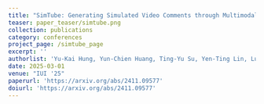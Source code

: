 ```yaml
---
title: "SimTube: Generating Simulated Video Comments through Multimodal AI and User Personas"
teaser: paper_teaser/simtube.png
collection: publications
category: conferences
project_page: /simtube_page
excerpt: ''
authorlist: 'Yu-Kai Hung, Yun-Chien Huang, Ting-Yu Su, Yen-Ting Lin, Lung-Pan Cheng, Bryan Wang, Shao-Hua Sun'
date: 2025-03-01
venue: "IUI '25"
paperurl: 'https://arxiv.org/abs/2411.09577'
doiurl: 'https://arxiv.org/abs/2411.09577'
---
```


